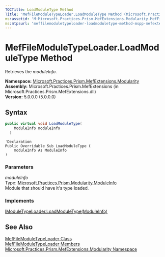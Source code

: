 ```yaml
---
TOCTitle: LoadModuleType Method
Title: 'MefFileModuleTypeLoader.LoadModuleType Method (Microsoft.Practices.Prism.MefExtensions.Modularity)'
ms:assetid: 'M:Microsoft.Practices.Prism.MefExtensions.Modularity.MefFileModuleTypeLoader.LoadModuleType(Microsoft.Practices.Prism.Modularity.ModuleInfo)'
ms:mtpsurl: 'meffilemoduletypeloader-loadmoduletype-method-mspp-mefextensions-modularity.md'
---
```


# MefFileModuleTypeLoader.LoadModuleType Method

Retrieves the *moduleInfo*.

**Namespace:** [Microsoft.Practices.Prism.MefExtensions.Modularity](/patterns-practices/reference/mspp-mefextensions-modularity-namespace)  
**Assembly:** Microsoft.Practices.Prism.MefExtensions (in Microsoft.Practices.Prism.MefExtensions.dll)  
**Version:** 5.0.0.0 (5.0.0.0)

## Syntax

```C#
public virtual void LoadModuleType(
	ModuleInfo moduleInfo
  )
```

```VB
'Declaration
Public Overridable Sub LoadModuleType ( 
	moduleInfo As ModuleInfo
)
```

### Parameters

*moduleInfo*  
Type: [Microsoft.Practices.Prism.Modularity.ModuleInfo](/patterns-practices/reference/moduleinfo-class-mspp-modularity)  
Module that should have it's type loaded.

### Implements

[IModuleTypeLoader.LoadModuleType(ModuleInfo)](/patterns-practices/reference/imoduletypeloader-loadmoduletype-method-mspp-modularity)

## See Also

[MefFileModuleTypeLoader Class](/patterns-practices/reference/meffilemoduletypeloader-class-mspp-mefextensions-modularity)  
[MefFileModuleTypeLoader Members](/patterns-practices/reference/meffilemoduletypeloader-members-mspp-mefextensions-modularity)  
[Microsoft.Practices.Prism.MefExtensions.Modularity Namespace](/patterns-practices/reference/mspp-mefextensions-modularity-namespace)  